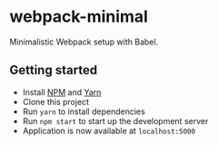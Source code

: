 # webpack-minimal

Minimalistic Webpack setup with Babel.

## Getting started

- Install [NPM](https://www.npmjs.com/) and [Yarn](https://yarnpkg.com)
- Clone this project
- Run `yarn` to install dependencies
- Run `npm start` to start up the development server
- Application is now available at `localhost:5000`
